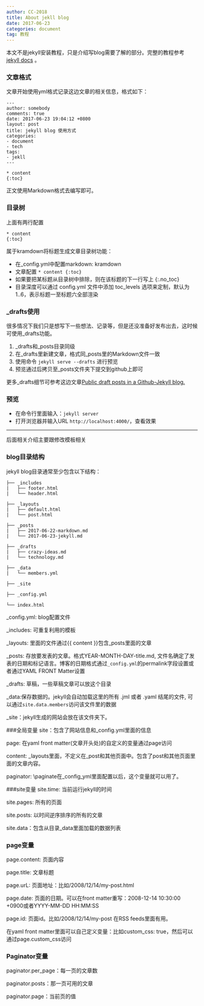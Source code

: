 ```yaml
---
author: CC-2018
title: About jekll blog
date: 2017-06-23 
categories: document
tag: 教程
---
```


本文不是jekyll安装教程，只是介绍写blog需要了解的部分。完整的教程参考 [jekyll docs](http://jekyllrb.com/docs/home/) 。

### 文章格式

文章开始使用yml格式记录这边文章的相关信息，格式如下：

    ---
    author: somebody
    comments: true
    date: 2017-06-23 19:04:12 +0800
    layout: post
    title: jekyll blog 使用方式
    categories:
    - document
    - tech
    tags:
    - jekll
    ---

    * content
    {:toc}

正文使用Markdown格式去编写即可。

### 目录树
上面有两行配置

    * content
    {:toc}

属于kramdown将标题生成文章目录树功能：
* 在\_config.yml中配置markdown: kramdown
* 文章配置 `* content {:toc}`
* 如果要把某标题从目录树中排除，则在该标题的下一行写上 {:.no_toc}
* 目录深度可以通过 config.yml 文件中添加 toc_levels 选项来定制，默认为 1..6，表示标题一至标题六全部渲染


### \_drafts使用
很多情况下我们只是想写下一些想法、记录等，但是还没准备好发布出去，这时候可使用\_drafts功能。

1. \_drafts和\_posts目录同级
2. 在\_drafts里新建文章，格式同\_posts里的Markdown文件一致
3. 使用命令 `jekyll serve --drafts` 进行预览
4. 预览通过后拷贝至\_posts文件夹下提交到github上即可

更多\_drafts细节可参考这边文章[Public draft posts in a Github-Jekyll blog.](http://hamishwillee.github.io/2014/06/11/public-drafts-in-jekyll/)

### 预览

+ 在命令行里面输入：`jekyll server`
+ 打开浏览器并输入URL `http://localhost:4000/`，查看效果

--------------------------------------------------------

后面相关介绍主要跟修改模板相关

### blog目录结构
jekyll blog目录通常至少包含以下结构：

    ├── _includes  
    |   ├── footer.html  
    |   └── header.html

    ├── _layouts  
    |   ├── default.html  
    |   └── post.html

    ├── _posts  
    |   ├── 2017-06-22-markdown.md  
    |   └── 2017-06-23-jekyll.md

    ├── _drafts  
    |   ├── crazy-ideas.md  
    |   └── technology.md

    ├── _data
    |   └── members.yml

    ├── _site

    ├── _config.yml

    └── index.html

\_config.yml: blog配置文件

\_includes: 可重复利用的模板

\_layouts: 里面的文件通过\{\{ content \}\}包含\_posts里面的文章

\_posts: 存放要发表的文章。格式YEAR-MONTH-DAY-title.md, 文件名确定了发表的日期和标记语言。博客的日期格式通过`_config.yml`的permalink字段设置或者通过YAML FRONT Matter设置

\_drafts: 草稿，一些草稿文章可以放这个目录

\_data:保存数据的。jekyll会自动加载这里的所有 .jml 或者 .yaml 结尾的文件, 可以通过`site.data.members`访问该文件里的数据

\_site：jekyll生成的网站会放在该文件夹下。


###全局变量
site：包含了网站信息和\_config.yml里面的信息

page: 在yaml front matter(文章开头处)的自定义的变量通过page访问

content: \_layouts里面，不定义在\_post和其他页面中。包含了post和其他页面里面的文章内容。

paginator: \paginate在_config_yml里面配置以后，这个变量就可以用了。

###site变量
site.time: 当前运行jekyll的时间

site.pages: 所有的页面

site.posts: 以时间逆序排序的所有的文章

site.data：包含从目录_data里面加载的数据列表

### page变量
page.content: 页面内容

page.title: 文章标题

page.urL: 页面地址：比如/2008/12/14/my-post.html

page.date: 页面的日期。可以在front matter重写：2008-12-14 10:30:00 +0900或者YYYY-MM-DD HH:MM:SS

page.id: 页面id。比如/2008/12/14/my-post 在RSS feeds里面有用。

在yaml front matter里面可以自己定义变量：比如custom_css: true，然后可以通过page.custom_css访问

### Paginator变量
paginator.per_page：每一页的文章数

paginator.posts：那一页可用的文章

paginator.page：当前页的值
